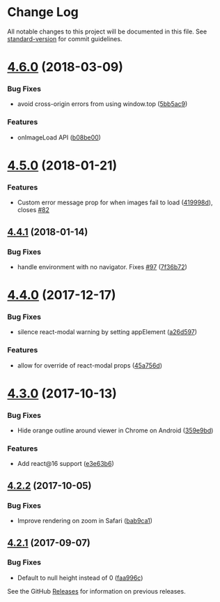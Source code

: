 # Change Log

All notable changes to this project will be documented in this file. See [standard-version](https://github.com/conventional-changelog/standard-version) for commit guidelines.

<a name="4.6.0"></a>
# [4.6.0](https://github.com/frontend-collective/react-image-lightbox/compare/v4.5.0...v4.6.0) (2018-03-09)


### Bug Fixes

* avoid cross-origin errors from using window.top ([5bb5ac9](https://github.com/frontend-collective/react-image-lightbox/commit/5bb5ac9))


### Features

* onImageLoad API ([b08be00](https://github.com/frontend-collective/react-image-lightbox/commit/b08be00))



<a name="4.5.0"></a>

# [4.5.0](https://github.com/frontend-collective/react-image-lightbox/compare/v4.4.1...v4.5.0) (2018-01-21)

### Features

* Custom error message prop for when images fail to load ([419998d](https://github.com/frontend-collective/react-image-lightbox/commit/419998d)), closes [#82](https://github.com/frontend-collective/react-image-lightbox/issues/82)

<a name="4.4.1"></a>

## [4.4.1](https://github.com/frontend-collective/react-image-lightbox/compare/v4.4.0...v4.4.1) (2018-01-14)

### Bug Fixes

* handle environment with no navigator. Fixes [#97](https://github.com/frontend-collective/react-image-lightbox/issues/97) ([7f36b72](https://github.com/frontend-collective/react-image-lightbox/commit/7f36b72))

<a name="4.4.0"></a>

# [4.4.0](https://github.com/frontend-collective/react-image-lightbox/compare/v4.3.0...v4.4.0) (2017-12-17)

### Bug Fixes

* silence react-modal warning by setting appElement ([a26d597](https://github.com/frontend-collective/react-image-lightbox/commit/a26d597))

### Features

* allow for override of react-modal props ([45a756d](https://github.com/frontend-collective/react-image-lightbox/commit/45a756d))

<a name="4.3.0"></a>

# [4.3.0](https://github.com/frontend-collective/react-image-lightbox/compare/v4.2.2...v4.3.0) (2017-10-13)

### Bug Fixes

* Hide orange outline around viewer in Chrome on Android ([359e9bd](https://github.com/frontend-collective/react-image-lightbox/commit/359e9bd))

### Features

* Add react@16 support ([e3e63b6](https://github.com/frontend-collective/react-image-lightbox/commit/e3e63b6))

<a name="4.2.2"></a>

## [4.2.2](https://github.com/frontend-collective/react-image-lightbox/compare/v4.2.1...v4.2.2) (2017-10-05)

### Bug Fixes

* Improve rendering on zoom in Safari ([bab9ca1](https://github.com/frontend-collective/react-image-lightbox/commit/bab9ca1))

<a name="4.2.1"></a>

## [4.2.1](https://github.com/frontend-collective/react-image-lightbox/compare/v4.1.0...v4.2.1) (2017-09-07)

### Bug Fixes

* Default to null height instead of 0 ([faa996c](https://github.com/frontend-collective/react-image-lightbox/commit/faa996c))

See the GitHub [Releases](https://github.com/frontend-collective/react-image-lightbox/releases) for information on previous releases.
